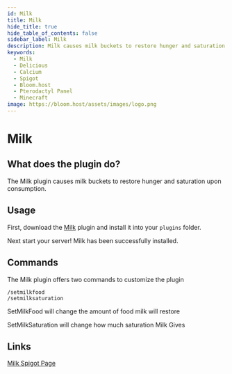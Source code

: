 ```yaml
---
id: Milk
title: Milk
hide_title: true
hide_table_of_contents: false
sidebar_label: Milk
description: Milk causes milk buckets to restore hunger and saturation upon consumption
keywords:
  - Milk
  - Delicious
  - Calcium
  - Spigot
  - Bloom.host
  - Pterodactyl Panel
  - Minecraft
image: https://bloom.host/assets/images/logo.png
---
```

# **Milk**

## What does the plugin do?

The Milk plugin causes milk buckets to restore hunger and saturation upon consumption.

## Usage
First, download the [Milk](https://www.spigotmc.org/resources/milk.84531/) plugin and install it into your `plugins` folder.   

Next start your server! Milk has been successfully installed.

## Commands
The Milk plugin offers two commands to customize the plugin
```
/setmilkfood
/setmilksaturation
```
SetMilkFood will change the amount of food milk will restore

SetMilkSaturation will change how much saturation Milk Gives


## Links

[Milk Spigot Page](https://www.spigotmc.org/resources/milk.84531/)



